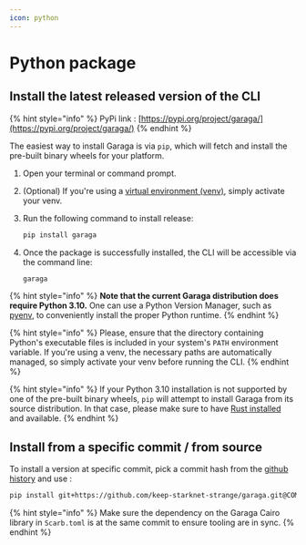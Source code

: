 ```yaml
---
icon: python
---
```


# Python package

## Install the latest released version of the CLI

{% hint style="info" %}
PyPi link : [https://pypi.org/project/garaga/](https://pypi.org/project/garaga/)
{% endhint %}

The easiest way to install Garaga is via `pip`, which will fetch and install the pre-built binary wheels for your platform.

1. Open your terminal or command prompt.
2. (Optional) If you're using a [virtual environment (venv)](https://docs.python.org/3/library/venv.html),  simply activate your venv.
3.  Run the following command to install release:

    ```bash
    pip install garaga
    ```
4.  Once the package is successfully installed, the CLI will be accessible via the command line:

    ```bash
    garaga
    ```

{% hint style="info" %}
**Note that the current Garaga distribution does require Python 3.10.** One can use a Python Version Manager, such as [pyenv](https://github.com/pyenv/pyenv), to conveniently install the proper Python runtime.
{% endhint %}

{% hint style="info" %}
Please, ensure that the directory containing Python's executable files is included in your system's `PATH` environment variable. If you're using a venv, the necessary paths are automatically managed, so simply activate your venv before running the CLI.
{% endhint %}

{% hint style="info" %}
If your Python 3.10 installation is not supported by one of the pre-built binary wheels,  `pip` will attempt to install Garaga from its source distribution. In that case, please make sure to have [Rust installed](https://www.rust-lang.org/tools/install) and available.
{% endhint %}

## Install from a specific commit / from source

To install a version at specific commit, pick a commit hash from the [github history](https://github.com/keep-starknet-strange/garaga/commits/main/) and use :&#x20;

```bash
pip install git+https://github.com/keep-starknet-strange/garaga.git@COMMIT_HASH
```

{% hint style="info" %}
Make sure the dependency on the Garaga Cairo library in `Scarb.toml` is at the same commit to ensure tooling are in sync.&#x20;
{% endhint %}

